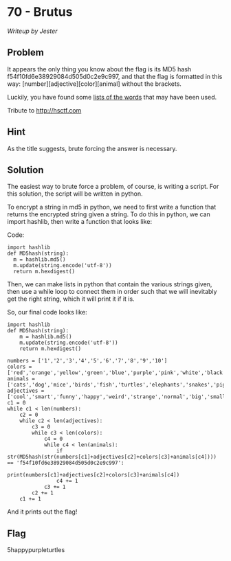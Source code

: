 # 70 - Brutus

*Writeup by Jester*

## Problem

It appears the only thing you know about the flag is its MD5 hash f54f10fd6e38929084d505d0c2e9c997, and that the flag is formatted in this way: [number][adjective][color][animal] without the brackets.

Luckily, you have found some [lists of the words](http://www.easyctf.com/problem_data/brutus/brutus.zip) that may have been used. 

Tribute to http://hsctf.com

## Hint

As the title suggests, brute forcing the answer is necessary.

## Solution

The easiest way to brute force a problem, of course, is writing a script. For this solution, the script will be written in python.

To encrypt a string in md5 in python, we need to first write a function that returns the encrypted string given a string.
To do this in python, we can import hashlib, then write a function that looks like:

Code:

    import hashlib
    def MD5hash(string):
      m = hashlib.md5()
      m.update(string.encode('utf-8'))
      return m.hexdigest()

Then, we can make lists in python that contain the various strings given, then use a while loop to connect them in order such that we will inevitably get the right string, which it will print it if it is.

So, our final code looks like:

    import hashlib
    def MD5hash(string):
        m = hashlib.md5()
        m.update(string.encode('utf-8'))
        return m.hexdigest()
    
    numbers = ['1','2','3','4','5','6','7','8','9','10']
    colors = ['red','orange','yellow','green','blue','purple','pink','white','black']
    animals = ['cats','dog','mice','birds','fish','turtles','elephants','snakes','pigs','cows','goats']
    adjectives = ['cool','smart','funny','happy','weird','strange','normal','big','small','angry']
    c1 = 0
    while c1 < len(numbers):
        c2 = 0
        while c2 < len(adjectives):
            c3 = 0
            while c3 < len(colors):
                c4 = 0
                while c4 < len(animals):
                    if str(MD5hash(str(numbers[c1]+adjectives[c2]+colors[c3]+animals[c4]))) == 'f54f10fd6e38929084d505d0c2e9c997':
                        print(numbers[c1]+adjectives[c2]+colors[c3]+animals[c4])
                    c4 += 1
                c3 += 1
            c2 += 1
        c1 += 1

And it prints out the flag!

## Flag

5happypurpleturtles
